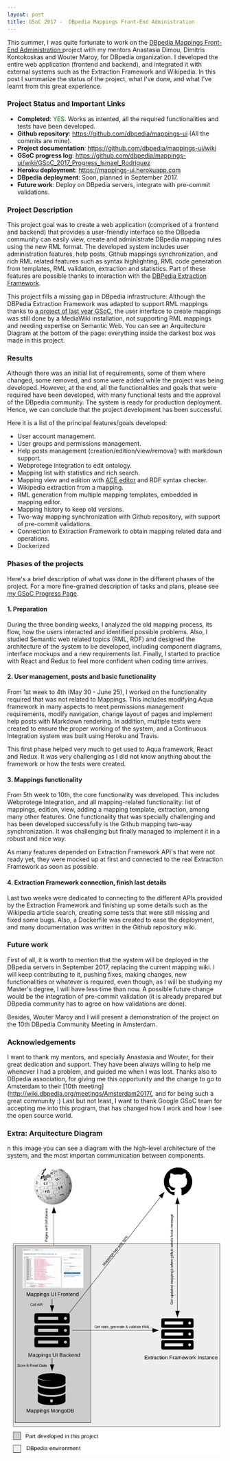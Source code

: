 ```yaml
---
layout: post
title: GSoC 2017 -  DBpedia Mappings Front-End Administration
---
```


This summer, I was quite fortunate to work on the [DBpedia Mappings Front-End Administration ](https://docs.google.com/document/d/10ylUFwgj-i0BxDQ9LAbHkpanbNr9TFklgMnejSIXISg/edit?usp=sharing) project with my mentors Anastasia Dimou, Dimitris Kontokoskas and Wouter Maroy, for DBpedia organization. I developed the entire web application (frontend and backend), and integrated it with external systems such as the Extraction Framework and Wikipedia. In this post I summarize the status of the project, what I've done, and what I've learnt from this great experience.


### Project Status and Important Links
* **Completed**: <span style="color:green;">YES</span>. Works as intented, all the required functionalities and tests have been developed.
* **Github repository**: https://github.com/dbpedia/mappings-ui (All the commits are mine).
* **Project documentation**: https://github.com/dbpedia/mappings-ui/wiki
* **GSoC progress log**: https://github.com/dbpedia/mappings-ui/wiki/GSoC_2017_Progress_Ismael_Rodriguez
* **Heroku deployment**: https://mappings-ui.herokuapp.com
* **DBpedia deployment**: Soon, planned in September 2017.
* **Future work**: Deploy on DBpedia servers, integrate with pre-commit validations.

### Project Description

This project goal was to create a web application (comprised of a frontend and backend) that provides a user-friendly interface so the DBpedia community can easily view, create and administrate DBpedia mapping rules using the new RML format. The developed system includes user administration features, help posts, Github mappings synchronization, and rich RML related features such as syntax highlighting, RML code generation from templates, RML validation, extraction and statistics. Part of these features are possible thanks to interaction with the [DBPedia Extraction Framework](https://github.com/dbpedia/extraction-framework).

This project fills a missing gap in DBpedia infrastructure: Although the DBPedia Extraction Framework was adapted to support RML mappings thanks to [a project of last year GSoC](https://summerofcode.withgoogle.com/archive/2016/projects/5147656280080384/), the user interface to create mappings was still done by a MediaWiki installation, not supporting RML mappings and needing expertise on Semantic Web. You can see an Arquitecture Diagram at the bottom of the page: everything inside the darkest box was made in this project.

### Results

Although there was an initial list of requirements, some of them where changed, some removed, and some were added while the project was being developed. However, at the end, all the functionalities and goals that were required have been developed, with many functional tests and the approval of the DBpedia community. The system is ready for production deployment.
Hence, we can conclude that the project development has been successful.

Here it is a list of the principal features/goals developed:

* User account management.
* User groups and permissions management.
* Help posts management (creation/edition/view/removal) with markdown support.
* Webprotege integration to edit ontology.
* Mapping list with statistics and rich search.
* Mapping view and edition with [ACE editor](https://ace.c9.io/) and RDF syntax checker.
* Wikipedia extraction from a mapping.
* RML generation from multiple mapping templates, embedded in mapping editor.
* Mapping history to keep old versions.
* Two-way mapping synchronization with Github repository, with support of pre-commit validations.
* Connection to Extraction Framework to obtain mapping related data and operations.
* Dockerized


### Phases of the projects

Here's a brief description of what was done in the different phases of the project. For a more fine-grained description of tasks and plans, please see [my GSoC Progress Page](https://github.com/dbpedia/mappings-ui/wiki/GSoC_2017_Progress_Ismael_Rodriguez).

#### 1. Preparation

During the three bonding weeks, I analyzed the old mapping process, its flow, how the users interacted and identified possible problems. Also, I studied Semantic web related topics (RML, RDF) and designed the architecture of the system to be developed, including component diagrams, interface mockups and a new requirements list. Finally, I started to practice with React and Redux to feel more confident when coding time arrives.

#### 2. User management, posts and basic functionality

From 1st week to 4th (May 30 - June 25), I worked on the functionality required that was not related to Mappings. This includes modifying Aqua framework in many aspects to meet permissions management requirements, modify navigation, change layout of pages and implement help posts with Markdown rendering. In addition, multiple tests were created to ensure the proper working of the system, and a Continuous Integration system was built using Heroku and Travis.

This first phase helped very much to get used to Aqua framework, React and Redux. It was very challenging as I did not know anything about the framework or how the tests were created.

#### 3. Mappings functionality

From 5th week to 10th, the core functionality was developed. This includes Webprotege Integration, and all mapping-related functionality: list of mappings, edition, view, adding a mapping template, extraction, among many other features.
One functionality that was specially challenging and has been developed successfully is the Github mapping two-way synchronization. It was challenging but finally managed to implement it in a robust and nice way.

As many features depended on Extraction Framework API's that were not ready yet, they were mocked up at first and connected to the real Extraction Framework as soon as possible.

#### 4. Extraction Framework connection, finish last details

Last two weeks were dedicated to connecting to the different APIs provided by the Extraction Framework and finishing up some details such as the Wikipedia article search, creating some tests that were still missing and fixed some bugs. Also, a Dockerfile was created to ease the deployment, and many documentation was written in the Github repository wiki.

### Future work

First of all, it is worth to mention that the system will be deployed in the DBpedia servers in September 2017, replacing the current mapping wiki. I will keep contributing to it, pushing fixes, making changes, new functionalities or whatever is required, even though, as I will be studying my Master's degree, I will have less time than now. 
A possible future change would be the integration of pre-commit validation (it is already prepared but DBpedia community has to agree on how validations are done).

Besides, Wouter Maroy and I will present a demonstration of the project on the 10th DBpedia Community Meeting in Amsterdam.


### Acknowledgements

I want to thank my mentors, and specially Anastasia and Wouter, for their great dedication and support. They have been always willing to help me whenever I had a problem, and guided me when I was lost. 
Thanks also to DBpedia association, for giving me this opportunity and the change to go to Amsterdam to their [10th meeting](http://wiki.dbpedia.org/meetings/Amsterdam2017(, and for being such a great community :)
Last but not least, I want to thank Google GSoC team for accepting me into this program, that has changed how I work and how I see the open source world.

### Extra: Arquitecture Diagram

n this image you can see a diagram with the high-level architecture of the system, and the most importan communication between components.

![Arquitecture diagram](/images/final_diagram.png)

